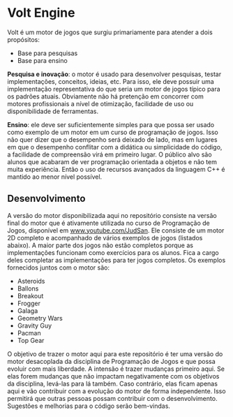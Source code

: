 # Volt Engine

Volt é um motor de jogos que surgiu primariamente para atender a dois propósitos:

- Base para pesquisas
- Base para ensino

**Pesquisa e inovação**: o motor é usado para desenvolver pesquisas, testar implementações, conceitos, ideias, etc. Para isso, ele deve possuir uma implementação representativa do que seria um motor de jogos típico para os padrões atuais. Obviamente não há pretenção em concorrer com motores profissionais a nível de otimização, facilidade de uso ou disponibilidade de ferramentas.

**Ensino**: ele deve ser suficientemente simples para que possa ser usado como exemplo de um motor em um curso de programação de jogos. Isso não quer dizer que o desempenho será deixado de lado, mas em lugares em que o desempenho conflitar com a didática ou simplicidade do código, a facilidade de compreensão virá em primeiro lugar. O público alvo são alunos que acabaram de ver programação orientada a objetos e não tem muita experiência. Então o uso de recursos avançados da linguagem C++ é mantido ao menor nível possível.

## Desenvolvimento

A versão do motor disponibilizada aqui no repositório consiste na versão final do motor que é ativamente utilizada no curso de Programação de Jogos, disponível em www.youtube.com/JudSan. Ele consiste de um motor 2D completo e acompanhado de vários exemplos de jogos (listados abaixo). A maior parte dos jogos não estão completos porque as implementações funcionam como exercícios para os alunos. Fica a cargo deles completar as implementações para ter jogos completos. Os exemplos fornecidos juntos com o motor são:
 
- Asteroids
- Ballons
- Breakout
- Frogger
- Galaga
- Geometry Wars
- Gravity Guy
- Pacman
- Top Gear

O objetivo de trazer o motor aqui para este repositório é ter uma versão do motor desacoplada da disciplina de Programação de Jogos e que possa evoluir com mais liberdade. A intensão é trazer mudanças primeiro aqui. Se elas forem mudanças que não impactam negativamente com os objetivos da disciplina, levá-las para lá também. Caso contrário, elas ficam apenas aqui e vão contribuir com a evolução do motor de forma independente. Isso permitirá que outras pessoas possam contribuir com o desenvolvimento. Sugestões e melhorias para o código serão bem-vindas.
